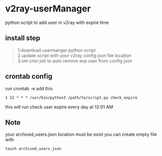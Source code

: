 # v2ray-userManager
python script to add user in v2ray with expire time
## install step
> 1.download usermanger python script   
> 2.update script with your v2ray config json file location   
> 3.set cron job to auto remove exp user from config json   
## crontab config
run crontab -e
add this
```
1 12 * * * /usr/bin/python3 /path/to/script.py check_expire
```
this will run check user expire every day at 12:01 AM
## Note
your archived_users.json location must be exist 
you can create empty file with
```
touch archived_users.json
```
